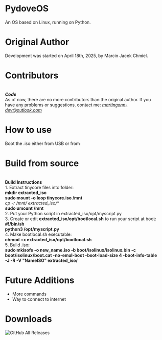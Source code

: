 # PydoveOS
An OS based on Linux, running on Python.
# Original Author 
Development was started on April 18th, 2025, by Marcin Jacek Chmiel.
# Contributors 
 <br>***Code***<br>
As of now, there are no more contributors than the original author.
If you have any problems or suggestions, contact me: *martingonn-dev@outlook.com*
# How to use
  Boot the .iso either from USB or from 
# Build from source
<br>**Build Instructions**
<br>1. Extract tinycore files into folder:
<br>**mkdir extracted_iso**
<br>**sudo mount -o loop tinycore.iso /mnt**
<br>**cp -r /mnt/* extracted_iso/**
<br>**sudo umount /mnt**
<br>2. Put your Python script in extracted_iso/opt/myscript.py
<br>3. Create or edit **extracted_iso/opt/bootlocal.sh** to run your script at boot:
<br>**#!/bin/sh**
<br>**python3 /opt/myscript.py**
<br>4. Make bootlocal.sh executable:
<br>**chmod +x extracted_iso/opt/bootlocal.sh**
<br>5. Build .iso:
<br>**sudo mkisofs -o new_name.iso -b boot/isolinux/isolinux.bin -c boot/isolinux/boot.cat -no-emul-boot -boot-load-size 4 -boot-info-table -J -R -V "NameISO" extracted_iso/**
# Future Additions
* More commands
* Way to connect to internet

# Downloads
![GitHub All Releases](https://img.shields.io/github/downloads/Martingonn/PydoveOS/total)
